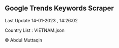 

## Google Trends Keywords Scraper 
 
Last Update 14-01-2023 , 14:26:02

Country List :
VIETNAM.json



© Abdul Muttaqin 
